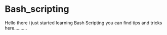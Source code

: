 # Bash_scripting
Hello there i just started learning Bash Scripting you can find tips and tricks here..........
